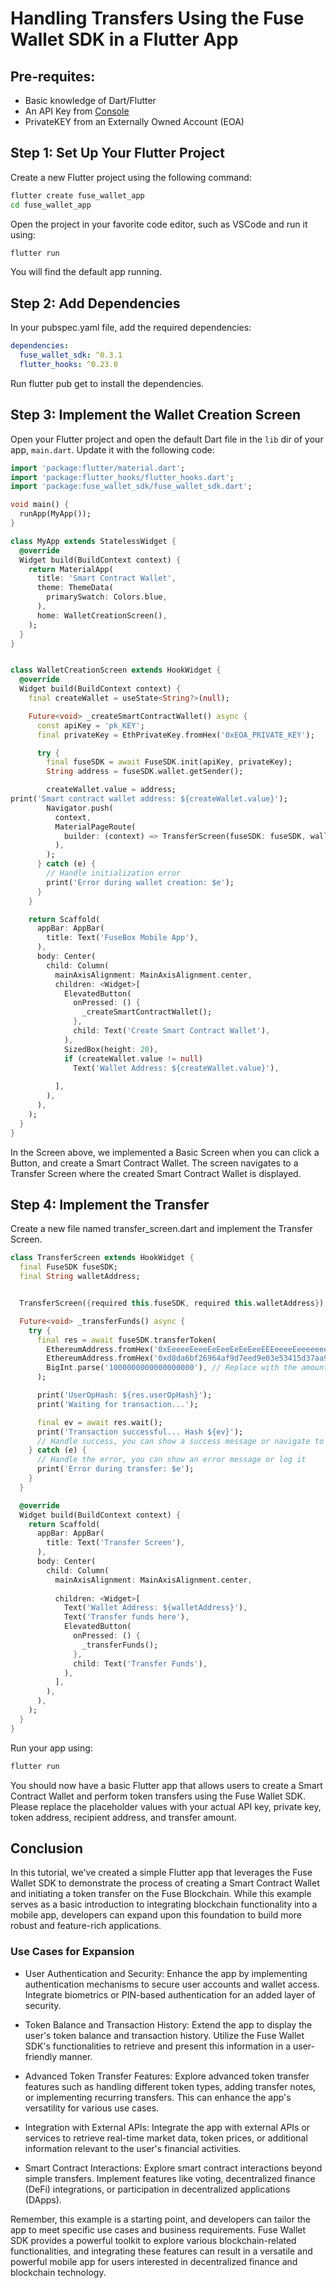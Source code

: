 # Handling Transfers Using the Fuse Wallet SDK in a Flutter App


## Pre-requites:
- Basic knowledge of Dart/Flutter
- An API Key from [Console](https://console.fuse.io/build)
- PrivateKEY from an Externally Owned Account (EOA)

## Step 1: Set Up Your Flutter Project
Create a new Flutter project using the following command:

```bash
flutter create fuse_wallet_app
cd fuse_wallet_app
```

Open the project in your favorite code editor, such as VSCode and run it using:

```bash
flutter run
```
You will find the default app running.

## Step 2: Add Dependencies
In your pubspec.yaml file, add the required dependencies:

```yaml
dependencies:
  fuse_wallet_sdk: ^0.3.1
  flutter_hooks: ^0.23.0
```

Run flutter pub get to install the dependencies.

## Step 3: Implement the Wallet Creation Screen

Open your Flutter project and open the default  Dart file in the `lib` dir of your app, `main.dart`. Update it with the following code:



```dart
import 'package:flutter/material.dart';
import 'package:flutter_hooks/flutter_hooks.dart';
import 'package:fuse_wallet_sdk/fuse_wallet_sdk.dart';

void main() {
  runApp(MyApp());
}

class MyApp extends StatelessWidget {
  @override
  Widget build(BuildContext context) {
    return MaterialApp(
      title: 'Smart Contract Wallet',
      theme: ThemeData(
        primarySwatch: Colors.blue,
      ),
      home: WalletCreationScreen(),
    );
  }
}


class WalletCreationScreen extends HookWidget {
  @override
  Widget build(BuildContext context) {
    final createWallet = useState<String?>(null);

    Future<void> _createSmartContractWallet() async {
      const apiKey = 'pk_KEY';
      final privateKey = EthPrivateKey.fromHex('0xEOA_PRIVATE_KEY');

      try {
        final fuseSDK = await FuseSDK.init(apiKey, privateKey);
        String address = fuseSDK.wallet.getSender();

        createWallet.value = address;
print('Smart contract wallet address: ${createWallet.value}');
        Navigator.push(
          context,
          MaterialPageRoute(
            builder: (context) => TransferScreen(fuseSDK: fuseSDK, walletAddress: address),
          ),
        );
      } catch (e) {
        // Handle initialization error
        print('Error during wallet creation: $e');
      }
    }

    return Scaffold(
      appBar: AppBar(
        title: Text('FuseBox Mobile App'),
      ),
      body: Center(
        child: Column(
          mainAxisAlignment: MainAxisAlignment.center,
          children: <Widget>[
            ElevatedButton(
              onPressed: () {
                _createSmartContractWallet();
              },
              child: Text('Create Smart Contract Wallet'),
            ),
            SizedBox(height: 20),
            if (createWallet.value != null)
              Text('Wallet Address: ${createWallet.value}'),
              
          ],
        ),
      ),
    );
  }
}
```
In the Screen above, we implemented a Basic Screen when you can click a Button, and create a Smart Contract Wallet. The screen navigates to a Transfer Screen where the created Smart Contract Wallet is displayed.

## Step 4: Implement the Transfer
Create a new file named transfer_screen.dart and implement the Transfer Screen.

```dart
class TransferScreen extends HookWidget {
  final FuseSDK fuseSDK;
  final String walletAddress;


  TransferScreen({required this.fuseSDK, required this.walletAddress});

  Future<void> _transferFunds() async {
    try {
      final res = await fuseSDK.transferToken(
        EthereumAddress.fromHex('0xEeeeeEeeeEeEeeEeEeEeeEEEeeeeEeeeeeeeEEeE'), // Replace with your token address
        EthereumAddress.fromHex('0xd8da6bf26964af9d7eed9e03e53415d37aa96045'), //  for 'vitalik.eth'. Replace with recipient's address.
        BigInt.parse('1000000000000000000'), // Replace with the amount in Wei
      );

      print('UserOpHash: ${res.userOpHash}');
      print('Waiting for transaction...');

      final ev = await res.wait();
      print('Transaction successful... Hash ${ev}');
      // Handle success, you can show a success message or navigate to another screen
    } catch (e) {
      // Handle the error, you can show an error message or log it
      print('Error during transfer: $e');
    }
  }

  @override
  Widget build(BuildContext context) {
    return Scaffold(
      appBar: AppBar(
        title: Text('Transfer Screen'),
      ),
      body: Center(
        child: Column(
          mainAxisAlignment: MainAxisAlignment.center,
          
          children: <Widget>[
            Text('Wallet Address: ${walletAddress}'),
            Text('Transfer funds here'),
            ElevatedButton(
              onPressed: () {
                _transferFunds();
              },
              child: Text('Transfer Funds'),
            ),
          ],
        ),
      ),
    );
  }
}
```

Run your app using:
```bash
flutter run
```

You should now have a basic Flutter app that allows users to create a Smart Contract Wallet and perform token transfers using the Fuse Wallet SDK. Please replace the placeholder values with your actual API key, private key, token address, recipient address, and transfer amount.

## Conclusion
In this tutorial, we've created a simple Flutter app that leverages the Fuse Wallet SDK to demonstrate the process of creating a Smart Contract Wallet and initiating a token transfer on the Fuse Blockchain. While this example serves as a basic introduction to integrating blockchain functionality into a mobile app, developers can expand upon this foundation to build more robust and feature-rich applications.

### Use Cases for Expansion
- User Authentication and Security: Enhance the app by implementing authentication mechanisms to secure user accounts and wallet access. Integrate biometrics or PIN-based authentication for an added layer of security.

- Token Balance and Transaction History: Extend the app to display the user's token balance and transaction history. Utilize the Fuse Wallet SDK's functionalities to retrieve and present this information in a user-friendly manner.

- Advanced Token Transfer Features: Explore advanced token transfer features such as handling different token types, adding transfer notes, or implementing recurring transfers. This can enhance the app's versatility for various use cases.

- Integration with External APIs: Integrate the app with external APIs or services to retrieve real-time market data, token prices, or additional information relevant to the user's financial activities.

- Smart Contract Interactions: Explore smart contract interactions beyond simple transfers. Implement features like voting, decentralized finance (DeFi) integrations, or participation in decentralized applications (DApps).

Remember, this example is a starting point, and developers can tailor the app to meet specific use cases and business requirements. Fuse Wallet SDK provides a powerful toolkit to explore various blockchain-related functionalities, and integrating these features can result in a versatile and powerful mobile app for users interested in decentralized finance and blockchain technology.


